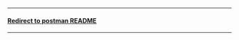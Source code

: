 ___
#### [Redirect to postman README](https://github.com/ericxiwang/demo_source_code/tree/main/documents/images/postman/README.md)
___
